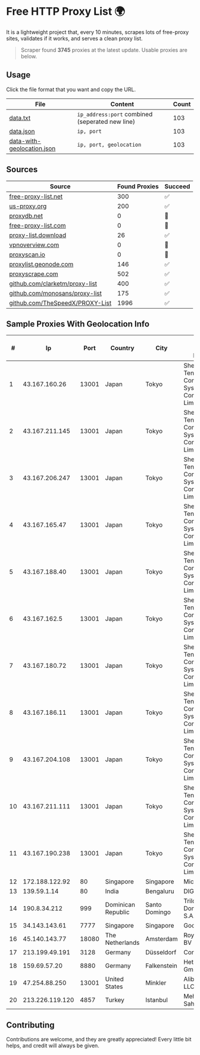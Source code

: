 
# Free HTTP Proxy List 🌍

It is a lightweight project that, every 10 minutes, scrapes lots of free-proxy sites, validates if it works, and serves a clean proxy list.


> Scraper found **3745** proxies at the latest update. Usable proxies are below.

## Usage

Click the file format that you want and copy the URL.


|File|Content|Count|
|----|-------|-----|
|[data.txt](https://raw.githubusercontent.com/themiralay/Proxy-List-World/master/data.txt)|`ip_address:port` combined (seperated new line)|103|
|[data.json](https://raw.githubusercontent.com/themiralay/Proxy-List-World/master/data.json)|`ip, port`|103|
|[data-with-geolocation.json](https://raw.githubusercontent.com/themiralay/Proxy-List-World/master/data-with-geolocation.json)|`ip, port, geolocation`|103|

## Sources

|Source|Found Proxies|Succeed|
|------|-------------|-------|
|[free-proxy-list.net](https://free-proxy-list.net)|300|✅|
|[us-proxy.org](https://www.us-proxy.org)|200|✅|
|[proxydb.net](http://proxydb.net)|0|🚫|
|[free-proxy-list.com](https://free-proxy-list.com/?page=&port=&type%5B%5D=http&type%5B%5D=https&up_time=0&search=Search)|0|🚫|
|[proxy-list.download](https://www.proxy-list.download/HTTP)|26|✅|
|[vpnoverview.com](https://vpnoverview.com/privacy/anonymous-browsing/free-proxy-servers)|0|🚫|
|[proxyscan.io](https://www.proxyscan.io)|0|🚫|
|[proxylist.geonode.com](https://proxylist.geonode.com/api/proxy-list?limit=300&page=1&sort_by=lastChecked&sort_type=desc&protocols=http,https)|146|✅|
|[proxyscrape.com](https://api.proxyscrape.com/v2/?request=displayproxies&protocol=http&timeout=10000&country=all&ssl=all&anonymity=all)|502|✅|
|[github.com/clarketm/proxy-list](https://raw.githubusercontent.com/clarketm/proxy-list/master/proxy-list-raw.txt)|400|✅|
|[github.com/monosans/proxy-list](https://raw.githubusercontent.com/monosans/proxy-list/main/proxies/http.txt)|175|✅|
|[github.com/TheSpeedX/PROXY-List](https://raw.githubusercontent.com/TheSpeedX/PROXY-List/master/http.txt)|1996|✅|


## Sample Proxies With Geolocation Info

|#|Ip|Port|Country|City|Internet Service Provider|
|-|--|----|-------|----|-------------------------|
|1|43.167.160.26|13001|Japan|Tokyo|Shenzhen Tencent Computer Systems Company Limited|
|2|43.167.211.145|13001|Japan|Tokyo|Shenzhen Tencent Computer Systems Company Limited|
|3|43.167.206.247|13001|Japan|Tokyo|Shenzhen Tencent Computer Systems Company Limited|
|4|43.167.165.47|13001|Japan|Tokyo|Shenzhen Tencent Computer Systems Company Limited|
|5|43.167.188.40|13001|Japan|Tokyo|Shenzhen Tencent Computer Systems Company Limited|
|6|43.167.162.5|13001|Japan|Tokyo|Shenzhen Tencent Computer Systems Company Limited|
|7|43.167.180.72|13001|Japan|Tokyo|Shenzhen Tencent Computer Systems Company Limited|
|8|43.167.186.11|13001|Japan|Tokyo|Shenzhen Tencent Computer Systems Company Limited|
|9|43.167.204.108|13001|Japan|Tokyo|Shenzhen Tencent Computer Systems Company Limited|
|10|43.167.211.111|13001|Japan|Tokyo|Shenzhen Tencent Computer Systems Company Limited|
|11|43.167.190.238|13001|Japan|Tokyo|Shenzhen Tencent Computer Systems Company Limited|
|12|172.188.122.92|80|Singapore|Singapore|Microsoft|
|13|139.59.1.14|80|India|Bengaluru|DIGITALOCEAN|
|14|190.8.34.212|999|Dominican Republic|Santo Domingo|Trilogy Dominicana, S.A.|
|15|34.143.143.61|7777|Singapore|Singapore|Google LLC|
|16|45.140.143.77|18080|The Netherlands|Amsterdam|RoyaleHosting BV|
|17|213.199.49.191|3128|Germany|Düsseldorf|Contabo GmbH|
|18|159.69.57.20|8880|Germany|Falkenstein|Hetzner Online GmbH|
|19|47.254.88.250|13001|United States|Minkler|Alibaba Cloud LLC|
|20|213.226.119.120|4857|Turkey|Istanbul|Mehmet Selim Sahin|



## Contributing

Contributions are welcome, and they are greatly appreciated! Every
little bit helps, and credit will always be given.

